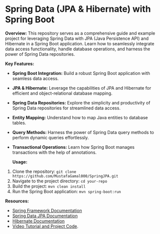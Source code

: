 # Spring Data (JPA & Hibernate) with Spring Boot

**Overview:**
This repository serves as a comprehensive guide and example project for leveraging Spring Data with JPA (Java Persistence API) and Hibernate in a Spring Boot application.
Learn how to seamlessly integrate data access functionality, handle database operations, and harness the power of Spring Data repositories.

**Key Features:**
- **Spring Boot Integration:** Build a robust Spring Boot application with seamless data access.
- **JPA & Hibernate:** Leverage the capabilities of JPA and Hibernate for efficient and object-relational database mapping.
- **Spring Data Repositories:** Explore the simplicity and productivity of Spring Data repositories for streamlined data access.
- **Entity Mapping:** Understand how to map Java entities to database tables.
- **Query Methods:** Harness the power of Spring Data query methods to perform dynamic queries effortlessly.
- **Transactional Operations:** Learn how Spring Boot manages transactions with the help of annotations.

  **Usage:**
1. Clone the repository: `git clone https://github.com/MustafaGamal000/SpringJPA.git`
2. Navigate to the project directory: `cd your-repo`
3. Build the project: `mvn clean install`
4. Run the Spring Boot application: `mvn spring-boot:run`

**Resources:**
- [Spring Framework Documentation](https://docs.spring.io/spring-framework/docs/current/reference/html/web.html)
- [Spring Data JPA Documentation](https://docs.spring.io/spring-data/jpa/docs/current/reference/html/#reference)
- [Hibernate Documentation](https://docs.jboss.org/hibernate/orm/current/userguide/html_single/Hibernate_User_Guide.html)
- [Video Tutorial and Project Code](https://www.youtube.com/watch?v=lWn1P42Oshw).
